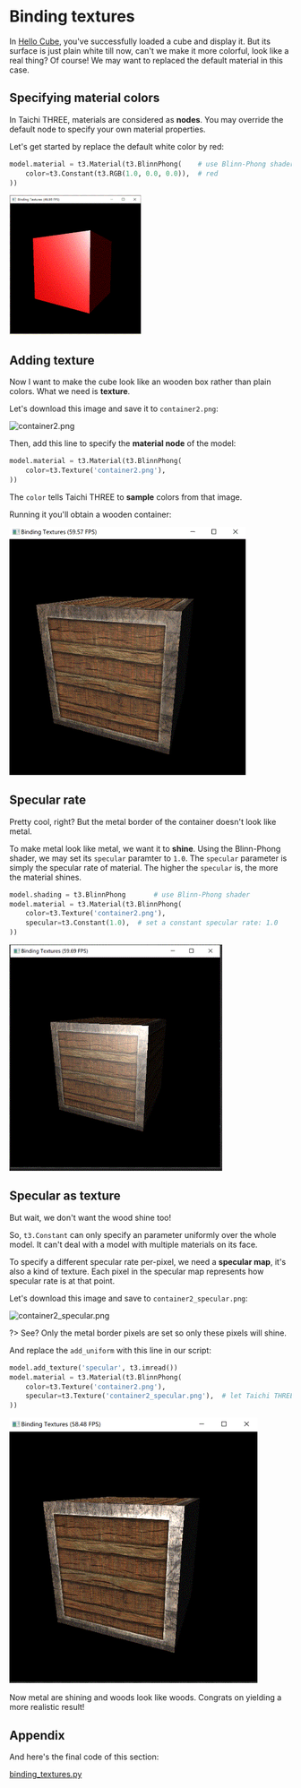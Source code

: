 # Binding textures

In [Hello Cube](hello_cube.md), you've successfully loaded a cube and display it.
But its surface is just plain white till now, can't we make it more colorful, look like a real thing?
Of course! We may want to replaced the default material in this case.

## Specifying material colors

In Taichi THREE, materials are considered as **nodes**. You may override the default node to specify your own material properties.

Let's get started by replace the default white color by red:

```py
model.material = t3.Material(t3.BlinnPhong(    # use Blinn-Phong shader
    color=t3.Constant(t3.RGB(1.0, 0.0, 0.0)),  # red
))
```

![3_0](3_0.gif)

## Adding texture

Now I want to make the cube look like an wooden box rather than plain colors. What we need is **texture**.

Let's download this image and save it to `container2.png`:

![container2.png](https://learnopengl.com/img/textures/container2.png)

Then, add this line to specify the **material node** of the model:

```py
model.material = t3.Material(t3.BlinnPhong(
    color=t3.Texture('container2.png'),
))
```

The `color` tells Taichi THREE to **sample** colors from that image.

Running it you'll obtain a wooden container:

![3_1](3_1.gif)

## Specular rate

Pretty cool, right? But the metal border of the container doesn't look like metal.

To make metal look like metal, we want it to **shine**.
Using the Blinn-Phong shader, we may set its `specular` paramter to `1.0`.
The `specular` parameter is simply the specular rate of material.
The higher the `specular` is, the more the material shines.

```py
model.shading = t3.BlinnPhong       # use Blinn-Phong shader
model.material = t3.Material(t3.BlinnPhong(
    color=t3.Texture('container2.png'),
    specular=t3.Constant(1.0),  # set a constant specular rate: 1.0
))
```

![3_2](3_2.gif)

## Specular as texture

But wait, we don't want the wood shine too!

So, `t3.Constant` can only specify an parameter uniformly over the whole model.
It can't deal with a model with multiple materials on its face.

To specify a different specular rate per-pixel, we need a **specular map**, it's also a kind of texture.
Each pixel in the specular map represents how specular rate is at that point.

Let's download this image and save to `container2_specular.png`:

![container2_specular.png](https://learnopengl.com/img/textures/container2_specular.png)

?> See? Only the metal border pixels are set so only these pixels will shine.

And replace the `add_uniform` with this line in our script:

```py
model.add_texture('specular', t3.imread())
model.material = t3.Material(t3.BlinnPhong(
    color=t3.Texture('container2.png'),
    specular=t3.Texture('container2_specular.png'),  # let Taichi THREE sample specular from this texture
))
```

![3_3](3_3.gif)

Now metal are shining and woods look like woods.
Congrats on yielding a more realistic result!


## Appendix

And here's the final code of this section:

[binding_textures.py](_media/binding_textures.py ':include :type=code')